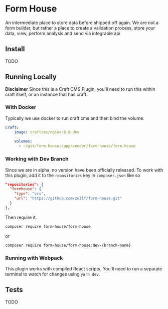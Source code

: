# Form House
An intermediate place to store data before shipped off again. We are not a form builder, but rather a place to create a validation process, store your data, view, perform analysis and send via integrable api

## Install
TODO

## Running Locally
**Disclaimer** Since this is a Craft CMS Plugin, you'll need to run this within craft itself, or an instance that has craft.

### With Docker
Typically we use docker to run craft cms and then bind the volume.
```yaml
craft:
    image: craftcms/nginx:8.0-dev
    ...
    volumes:
      - ~/git/form-house:/app/vendor/form-house/form-house
```

### Working with Dev Branch
Since we are in alpha, no version have been officially released. To work with this plugin, add it to the `repositories` key in `composer.json` like so
```json
"repositories": {
  "formhouse": {
    "type": "vcs",
    "url": "https://github.com/zollf/form-house.git"
  }
},
```
Then require it.
```bash
composer require form-house/form-house
```
or
```
composer require form-house/form-house:dev-{branch-name}
```

### Running with Webpack
This plugin works with compiled React scripts. You'll need to run a separate terminal to watch for changes using `yarn dev`. 

## Tests
TODO